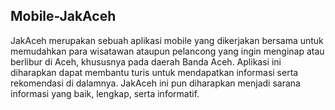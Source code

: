 ## Mobile-JakAceh

JakAceh merupakan sebuah aplikasi mobile yang dikerjakan bersama untuk memudahkan para wisatawan ataupun pelancong yang ingin menginap atau berlibur di Aceh, khususnya pada daerah Banda Aceh. Aplikasi ini diharapkan dapat membantu turis untuk mendapatkan informasi serta rekomendasi di dalamnya. JakAceh ini pun diharapkan menjadi sarana informasi yang baik, lengkap, serta informatif.

